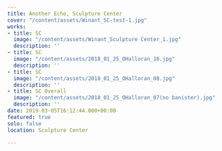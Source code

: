 ```yaml
---
title: Another Echo, Sculpture Center
cover: "/content/assets/Winant_SC-test-1.jpg"
works:
- title: SC
  image: "/content/assets/Winant_Sculpture Center_1.jpg"
  description: ''
- title: SC
  image: "/content/assets/2018_01_25_OHalloran_16.jpg"
  description: ''
- title: SC
  image: "/content/assets/2018_01_25_OHalloran_08.jpg"
  description: ''
- title: SC Overall
  image: "/content/assets/2018_01_25_OHalloran_07(no banister).jpg"
  description: ''
date: 2019-03-05T16:12:44.000+00:00
featured: true
solo: false
location: Sculpture Center

---
```


